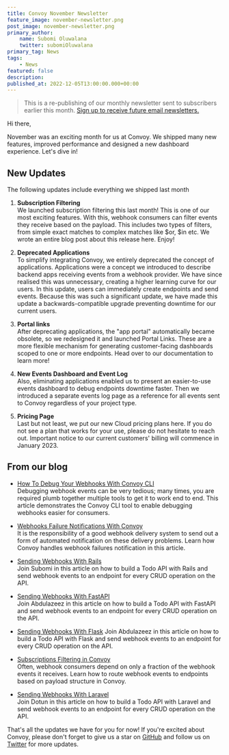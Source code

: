 ```yaml
---
title: Convoy November Newsletter
feature_image: november-newsletter.png
post_image: november-newsletter.png
primary_author:
    name: Subomi Oluwalana
    twitter: subomiOluwalana
primary_tag: News
tags:
    - News
featured: false
description:
published_at: 2022-12-05T13:00:00.000+00:00
---
```


> This is a re-publishing of our monthly newsletter sent to subscribers earlier this month. [Sign up to receive future email newsletters.](https://getconvoy.io)

Hi there, 

November was an exciting month for us at Convoy. We shipped many new features, improved performance and designed a new dashboard experience. Let's dive in!

## New Updates
The following updates include everything we shipped last month

1.  **Subscription Filtering**  
    We launched subscription filtering this last month! This is one of our most exciting features. With this, webhook consumers can filter events they receive based on the payload. This includes two types of filters, from simple exact matches to complex matches like $or, $in etc. We wrote an entire blog post about this release here. Enjoy!
 
2. **Deprecated Applications**  
    To simplify integrating Convoy, we entirely deprecated the concept of applications. Applications were a concept we introduced to describe backend apps receiving events from a webhook provider. We have since realised this was unnecessary, creating a higher learning curve for our users. In this update, users can immediately create endpoints and send events. Because this was such a significant update, we have made this update a backwards-compatible upgrade preventing downtime for our current users. 
 
3. **Portal links**     
    After deprecating applications, the "app portal" automatically became obsolete, so we redesigned it and launched Portal Links. These are a more flexible mechanism for generating customer-facing dashboards scoped to one or more endpoints. Head over to our documentation to learn more!
 
4. **New Events Dashboard and Event Log**   
    Also, eliminating applications enabled us to present an easier-to-use events dashboard to debug endpoints downtime faster. Then we introduced a separate events log page as a reference for all events sent to Convoy regardless of your project type. 
 
5. **Pricing Page**     
    Last but not least, we put our new Cloud pricing plans here. If you do not see a plan that works for your use, please do not hesitate to reach out. Important notice to our current customers' billing will commence in January 2023. 

## From our blog

- [How To Debug Your Webhooks With Convoy CLI](/blog/debug-your-webhooks-with-convoy-cli)  
Debugging webhook events can be very tedious; many times, you are required plumb together multiple tools to get it to work end to end. This article demonstrates the Convoy CLI tool to enable debugging webhooks easier for consumers.
 
- [Webhooks Failure Notifications With Convoy](/blog/webhoook-failures-notifications-with-convoy)     
It is the responsibility of a good webhook delivery system to send out a form of automated notification on these delivery problems. Learn how Convoy handles webhook failures notification in this article.
 
- [Sending Webhooks With Rails](/blog/sending-webhooks-with-rails)     
Join Subomi in this article on how to build a Todo API with Rails and send webhook events to an endpoint for every CRUD operation on the API.
 
- [Sending Webhooks With FastAPI](/blog/sending-webhooks-with-fastapi)   
Join Abdulazeez in this article on how to build a Todo API with FastAPI and send webhook events to an endpoint for every CRUD operation on the API.
 
- [Sending Webhooks With Flask](/blog/sending-webhooks-with-flask)
Join Abdulazeez in this article on how to build a Todo API with Flask and send webhook events to an endpoint for every CRUD operation on the API.
 
- [Subscriptions Filtering in Convoy](/blog/introducing-subscriptions-filtering)  
Often, webhook consumers depend on only a fraction of the webhook events it receives. Learn how to route webhook events to endpoints based on payload structure in Convoy.
 
- [Sending Webhooks With Laravel](/blog/sending-webhooks-with-laravel)    
Join Dotun in this article on how to build a Todo API with Laravel and send webhook events to an endpoint for every CRUD operation on the API.
 
That's all the updates we have for you for now! If you're excited about Convoy, please don't forget to give us a star on [GitHub](https://github.com/frain-dev/convoy) and follow us on [Twitter](https://twitter.com/getconvoy) for more updates. 
